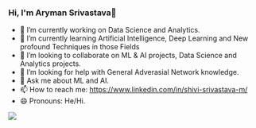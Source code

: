 ### Hi, I'm Aryman Srivastava👋

- 🔭 I’m currently working on Data Science and Analytics.
- 🌱 I’m currently learning Artificial Intelligence, Deep Learning and New profound Techniques in those Fields
- 👯 I’m looking to collaborate on ML & AI projects, Data Science and Analytics projects.
- 🤔 I’m looking for help with General Adverasial Network knowledge.
- 💬 Ask me about ML and AI.
- 📫 How to reach me: https://www.linkedin.com/in/shivi-srivastava-m/
- 😄 Pronouns: He/Hi.

<img src='https://github-readme-stats.vercel.app/api?username=Aryman-Srivastava&&show_icons=true&title_color=ffffff&icon_color=bb2acf&text_color=daf7dc&bg_color=151515'>
